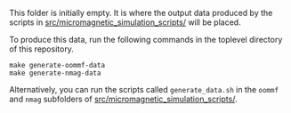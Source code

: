 This folder is initially empty. It is where the output data produced by the scripts in
[src/micromagnetic_simulation_scripts/](../../src/micromagnetic_simulation_scripts/)
will be placed.

To produce this data, run the following commands in the toplevel directory of this repository.

    make generate-oommf-data
    make generate-nmag-data

Alternatively, you can run the scripts called `generate_data.sh`
in the `oommf` and `nmag` subfolders of
[src/micromagnetic_simulation_scripts/](../../src/micromagnetic_simulation_scripts/).
